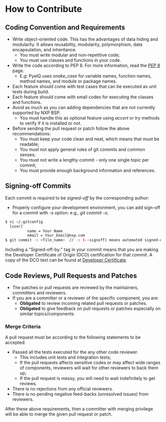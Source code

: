 # How to Contribute

## Coding Convention and Requirements

* Write object-oriented code. This has the advantages of data hiding and modularity. It allows reusability, modularity, polymorphism, data encapsulation, and inheritance.
  - You must write modular and non-repetitive code;
  - You must use classes and functions in your code.
* Write the code according to PEP 8. For more information, read the [PEP 8](https://www.python.org/dev/peps/pep-0008/) page.
  - E.g: PyeIQ uses *snake_case* for variable names, function names, method names, and module or package names.
* Each feature should come with test cases that can be executed as unit tests during build.
* Each feature should come with small codes for executing the classes and functions.
* Avoid as much as you can adding dependencies that are not currently supported by NXP BSP.
  - You must handle this as optional feature using _accert_ or _try_ methods to verify if it is installed or not.
* Before sending the pull request or patch follow the above recommendations:
  - You must keep your code clean and neat, which means that must be readable;
  - You must not apply general rules of git commits and common senses;
  - You must not write a lengthy commit - only one single topic per commit;
  - You must provide enough background information and references.

## Signing-off Commits

Each commit is required to be *signed-off* by the corresponding author:
  - Properly configure your development environment, you can add sign-off for a
commit with *-s* option: e.g., *git commit -s*;
  ```bash
  $ vi ~/.gitconfig
    [user]
            name = Your Name
            email = Your_Email@nxp.com
  $ git commit -s <file_name>  // -s (--signoff) means automated signed-off-by statement.
  ```

Including a "Signed-off-by:" tag in your commit means that you are making the Developer Certificate of Origin (DCO) certification for that commit. A copy of the DCO text can be found at [Developer Certificate](https://developercertificate.org/).

## Code Reviews, Pull Requests and Patches

* The patches or pull requests are reviewed by the maintainers, committers and reviewers.
* If you are a committer or a reviewer of the specific component, you are:
  - **Obligated** to review incoming related pull requests or patches.
  - **Obligated** to give feedback on pull requests or patches especially on similar topics/components.

### Merge Criteria

A pull request must be according to the following statements to be accepted:
* Passed all the tests executed for the any other code reviewer.
  - This includes unit tests and integration tests;
  - If the pull requests affects sensitive codes or may affect wide ranges of
    components, reviewers will wait for other reviewers to back them up;
  - If the pull request is messy, you will need to wait indefinitely to get reviews.
* There is no rejections from any official reviewers.
* There is no pending negative feed-backs (unresolved issues) from reviewers.

After these above requirements, then a committer with merging privilege will be able to merge the given pull request or patch.
